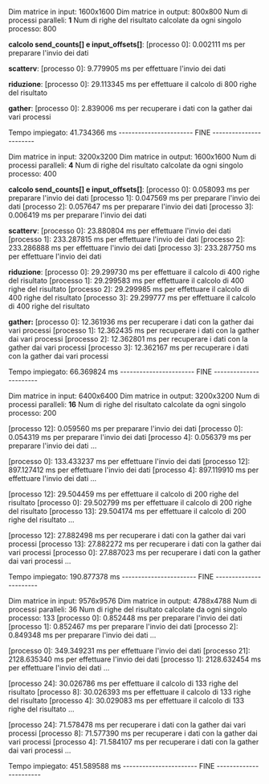 Dim matrice in input: 1600x1600
Dim matrice in output: 800x800
Num di processi paralleli: **1**
Num di righe del risultato calcolate da ogni singolo processo: 800

**calcolo send_counts[] e input_offsets[]**:
[processo 0]: 0.002111 ms per preparare l'invio dei dati

**scatterv**:
[processo 0]: 9.779905 ms per effettuare l'invio dei dati

**riduzione**:
[processo 0]: 29.113345 ms per effettuare il calcolo di 800 righe del risultato

**gather**:
[processo 0]: 2.839006 ms per recuperare i dati con la gather dai vari processi



Tempo impiegato: 41.734366 ms
----------------------- FINE -----------------------



Dim matrice in input: 3200x3200
Dim matrice in output: 1600x1600
Num di processi paralleli: **4**
Num di righe del risultato calcolate da ogni singolo processo: 400

**calcolo send_counts[] e input_offsets[]**:
[processo 0]: 0.058093 ms per preparare l'invio dei dati
[processo 1]: 0.047569 ms per preparare l'invio dei dati
[processo 2]: 0.057647 ms per preparare l'invio dei dati
[processo 3]: 0.006419 ms per preparare l'invio dei dati

**scatterv**:
[processo 0]: 23.880804 ms per effettuare l'invio dei dati
[processo 1]: 233.287815 ms per effettuare l'invio dei dati
[processo 2]: 233.286888 ms per effettuare l'invio dei dati
[processo 3]: 233.287750 ms per effettuare l'invio dei dati

**riduzione**:
[processo 0]: 29.299730 ms per effettuare il calcolo di 400 righe del risultato
[processo 1]: 29.299583 ms per effettuare il calcolo di 400 righe del risultato
[processo 2]: 29.299985 ms per effettuare il calcolo di 400 righe del risultato
[processo 3]: 29.299777 ms per effettuare il calcolo di 400 righe del risultato

**gather:**
[processo 0]: 12.361936 ms per recuperare i dati con la gather dai vari processi
[processo 1]: 12.362435 ms per recuperare i dati con la gather dai vari processi
[processo 2]: 12.362801 ms per recuperare i dati con la gather dai vari processi
[processo 3]: 12.362167 ms per recuperare i dati con la gather dai vari processi



Tempo impiegato: 66.369824 ms
----------------------- FINE -----------------------


Dim matrice in input: 6400x6400
Dim matrice in output: 3200x3200
Num di processi paralleli: **16**
Num di righe del risultato calcolate da ogni singolo processo: 200

[processo 12]: 0.059560 ms per preparare l'invio dei dati
[processo 0]: 0.054319 ms per preparare l'invio dei dati
[processo 4]: 0.056379 ms per preparare l'invio dei dati
...

[processo 0]: 133.433237 ms per effettuare l'invio dei dati
[processo 12]: 897.127412 ms per effettuare l'invio dei dati
[processo 4]: 897.119910 ms per effettuare l'invio dei dati
...

[processo 12]: 29.504459 ms per effettuare il calcolo di 200 righe del risultato
[processo 0]: 29.502799 ms per effettuare il calcolo di 200 righe del risultato
[processo 13]: 29.504174 ms per effettuare il calcolo di 200 righe del risultato
...

[processo 12]: 27.882498 ms per recuperare i dati con la gather dai vari processi
[processo 13]: 27.882272 ms per recuperare i dati con la gather dai vari processi
[processo 0]: 27.887023 ms per recuperare i dati con la gather dai vari processi
...



Tempo impiegato: 190.877378 ms
----------------------- FINE -----------------------


Dim matrice in input: 9576x9576
Dim matrice in output: 4788x4788
Num di processi paralleli: 36
Num di righe del risultato calcolate da ogni singolo processo: 133
[processo 0]: 0.852448 ms per preparare l'invio dei dati
[processo 1]: 0.852467 ms per preparare l'invio dei dati
[processo 2]: 0.849348 ms per preparare l'invio dei dati
...

[processo 0]: 349.349231 ms per effettuare l'invio dei dati
[processo 21]: 2128.635340 ms per effettuare l'invio dei dati
[processo 1]: 2128.632454 ms per effettuare l'invio dei dati
...

[processo 24]: 30.026786 ms per effettuare il calcolo di 133 righe del risultato
[processo 8]: 30.026393 ms per effettuare il calcolo di 133 righe del risultato
[processo 4]: 30.029083 ms per effettuare il calcolo di 133 righe del risultato
...

[processo 24]: 71.578478 ms per recuperare i dati con la gather dai vari processi
[processo 8]: 71.577390 ms per recuperare i dati con la gather dai vari processi
[processo 4]: 71.584107 ms per recuperare i dati con la gather dai vari processi
...



Tempo impiegato: 451.589588 ms
----------------------- FINE -----------------------
